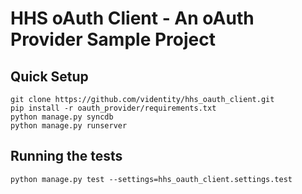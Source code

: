 HHS oAuth Client  - An oAuth Provider Sample Project
================================================

## Quick Setup

    git clone https://github.com/videntity/hhs_oauth_client.git
    pip install -r oauth_provider/requirements.txt
    python manage.py syncdb
    python manage.py runserver

## Running the tests

    python manage.py test --settings=hhs_oauth_client.settings.test
